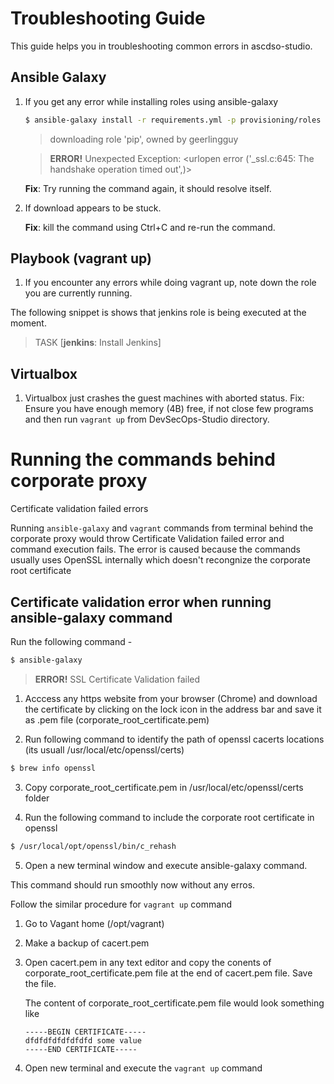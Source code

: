 # Troubleshooting Guide
This guide helps you in troubleshooting common errors in ascdso-studio.

## Ansible Galaxy

1. If you get any error while installing roles using ansible-galaxy

	```bash
	$ ansible-galaxy install -r requirements.yml -p provisioning/roles
	```
	
	> downloading role 'pip', owned by geerlingguy
	
	> __ERROR!__ Unexpected Exception:
	> \<urlopen error ('_ssl.c:645: The handshake operation timed out',)>

	
	__Fix__: Try running the command again, it should resolve itself.

2. If download appears to be stuck.

	__Fix__: kill the command using Ctrl+C and re-run the command.

## Playbook (vagrant up)
1. If you encounter any errors while doing vagrant up, note down the role you are currently running.

The following snippet is shows that jenkins role is being executed at the moment.

> TASK [**jenkins**: Install Jenkins]


## Virtualbox

1. Virtualbox just crashes the guest machines with aborted status.
   Fix: Ensure you have enough memory (4B) free, if not close few programs and then run `vagrant up` from DevSecOps-Studio directory.


# Running the commands behind corporate proxy 

Certificate validation failed errors

Running ```ansible-galaxy``` and ```vagrant``` commands from terminal behind the corporate proxy would throw Certificate Validation failed error 
and command execution fails. The error is caused because the commands usually uses OpenSSL internally which doesn't recongnize the corporate 
root certificate

## Certificate validation error when running ansible-galaxy command

Run the following command - 

```bash 
$ ansible-galaxy
```
> __ERROR!__ SSL Certificate Validation failed

1. Acccess any https website from your browser (Chrome) and download the certificate by clicking on the lock icon in the address bar and save it as .pem file (corporate_root_certificate.pem)

2. Run following command to identify the path of openssl cacerts locations (its usuall /usr/local/etc/openssl/certs)

```bash 
$ brew info openssl 
```

3. Copy corporate_root_certificate.pem in /usr/local/etc/openssl/certs folder

4. Run the following command to include the corporate root certificate in openssl 

```bash
$ /usr/local/opt/openssl/bin/c_rehash
```

5. Open a new terminal window and execute ansible-galaxy command. 

This command should run smoothly now without any erros.

Follow the similar procedure for ```vagrant up``` command 

1. Go to Vagant home (/opt/vagrant)

2. Make a backup of cacert.pem

3. Open cacert.pem in any text editor and copy the conents of corporate_root_certificate.pem file at the end of cacert.pem file. Save the file.

   The content of corporate_root_certificate.pem file would look something like 

   ```
   -----BEGIN CERTIFICATE-----
   dfdfdfdfdfdfdfd some value
   -----END CERTIFICATE-----
   ``` 
4. Open new terminal and execute the ```vagrant up``` command
